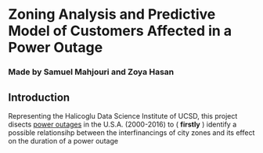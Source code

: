 # Zoning Analysis and Predictive Model of Customers Affected in a Power Outage

### Made by Samuel Mahjouri and Zoya Hasan

## Introduction

Representing the Halicoglu Data Science Institute of UCSD, this project disects [power outages](https://www.sciencedirect.com/science/article/pii/S2352340918307182) in the U.S.A. (2000-2016) to ( **firstly** ) identify a possible relationsihp between the interfinancings of city zones and its effect on the duration of a power outage
